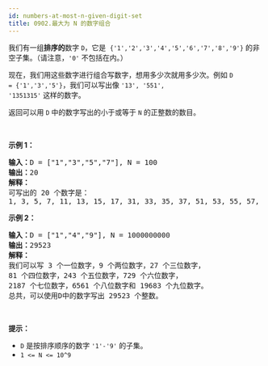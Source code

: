 ```yaml
---
id: numbers-at-most-n-given-digit-set
title: 0902.最大为 N 的数字组合
---
```

我们有一组**排序的**数字 <code>D</code>，它是  <code>{&#39;1&#39;,&#39;2&#39;,&#39;3&#39;,&#39;4&#39;,&#39;5&#39;,&#39;6&#39;,&#39;7&#39;,&#39;8&#39;,&#39;9&#39;}</code> 的非空子集。（请注意，<code>&#39;0&#39;</code> 不包括在内。）

现在，我们用这些数字进行组合写数字，想用多少次就用多少次。例如 <code>D = {&#39;1&#39;,&#39;3&#39;,&#39;5&#39;}</code>，我们可以写出像 <code>&#39;13&#39;, &#39;551&#39;, &#39;1351315&#39;</code> 这样的数字。

返回可以用 <code>D</code> 中的数字写出的小于或等于 <code>N</code> 的正整数的数目。

 

**示例 1：**


<pre><strong>输入：</strong>D = [&#34;1&#34;,&#34;3&#34;,&#34;5&#34;,&#34;7&#34;], N = 100<br/><strong>输出：</strong>20<br/><strong>解释：</strong><br/>可写出的 20 个数字是：<br/>1, 3, 5, 7, 11, 13, 15, 17, 31, 33, 35, 37, 51, 53, 55, 57, 71, 73, 75, 77.<br/></pre>

**示例 2：**


<pre><strong>输入：</strong>D = [&#34;1&#34;,&#34;4&#34;,&#34;9&#34;], N = 1000000000<br/><strong>输出：</strong>29523<br/><strong>解释：</strong><br/>我们可以写 3 个一位数字，9 个两位数字，27 个三位数字，<br/>81 个四位数字，243 个五位数字，729 个六位数字，<br/>2187 个七位数字，6561 个八位数字和 19683 个九位数字。<br/>总共，可以使用D中的数字写出 29523 个整数。</pre>

 

**提示：**

- <code>D</code> 是按排序顺序的数字 <code>&#39;1&#39;-&#39;9&#39;</code> 的子集。
- <code>1 &lt;= N &lt;= 10^9</code>